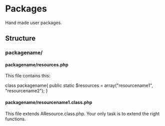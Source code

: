 # Packages

Hand made user packages.

## Structure

### packagename/

#### packagename/resources.php

This file contains this:

class packagename{
	public static $resources  = array("resourcename1", "resourcename2");
}

#### packagename/resourcename1.class.php

This file extends AResource.class.php. Your only task is to extend the right functions.


